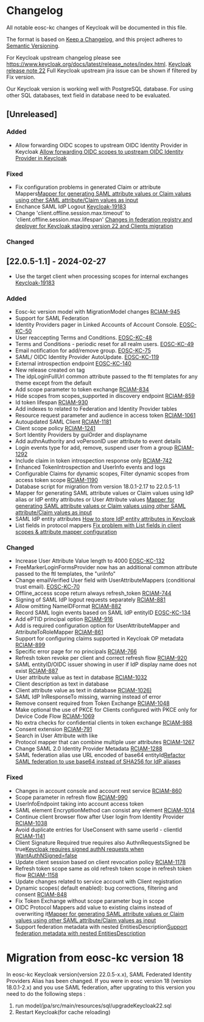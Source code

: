 # Changelog
All notable eosc-kc changes of Keycloak will be documented in this file.

The format is based on [Keep a Changelog](https://keepachangelog.com/en/1.0.0/),
and this project adheres to [Semantic Versioning](https://semver.org/spec/v2.0.0.html).

For Keycloak upstream changelog please see https://www.keycloak.org/docs/latest/release_notes/index.html.
[Keycloak release note 22](https://www.keycloak.org/docs/latest/release_notes/index.html#keycloak-22-0-3)
Full Keycloak upstream jira issue can be shown if filtered by Fix version.

Our Keycloak version is working well with PostgreSQL database. For using other SQL databases, text field in database need to be evaluated.

## [Unreleased]

### Added

- Allow forwarding OIDC scopes to upstream OIDC Identity Provider in Keycloak [Allow forwarding OIDC scopes to upstream OIDC Identity Provider in Keycloak](https://trello.com/c/9I5SeGN6/2470-allow-forwarding-oidc-scopes-to-upstream-oidc-identity-provider-in-keycloak)

### Fixed
- Fix configuration problems in generated Claim or attribute Mappers[Mapper for generating SAML attribute values or Claim values using other SAML attribute/Claim values as input](https://trello.com/c/8K46f2mo/1642-mapper-for-generating-saml-attribute-values-or-claim-values-using-other-saml-attribute-claim-values-as-input)
- Enchance SAML IdP Logout [Keycloak-19183](https://github.com/keycloak/keycloak/issues/19183)
- Change 'client.offline.session.max.timeout' to 'client.offline.session.max.lifespan' [Changes in federation registry and deployer for Keycloak staging version 22 and Clients migration](https://trello.com/c/Dk8ajZ2E/2214-changes-in-federation-registry-and-deployer-for-keycloak-staging-version-22-and-clients-migration)

### Changed

## [22.0.5-1.1] - 2024-02-27
- Use the target client when processing scopes for internal exchanges [Keycloak-19183](https://github.com/keycloak/keycloak/issues/23528)

### Added
- Eosc-kc version model with MigrationModel changes [RCIAM-945](https://jira.argo.grnet.gr/browse/RCIAM-945)
- Support for SAML Federation
- Identity Providers pager in Linked Accounts of Account Console. [EOSC-KC-50](https://github.com/eosc-kc/keycloak/issues/50)
- User reaccepting Terms and Conditions. [EOSC-KC-48](https://github.com/eosc-kc/keycloak/issues/48)
- Terms and Conditions - periodic reset for all realm users. [EOSC-KC-49](https://github.com/eosc-kc/keycloak/issues/49)
- Email notification for add/remove group. [EOSC-KC-75](https://github.com/eosc-kc/keycloak/issues/75)
- SAML/ OIDC Identity Provider AutoUpdate. [EOSC-KC-119](https://github.com/eosc-kc/keycloak/issues/119)
- External introspection endpoint [EOSC-KC-140](https://github.com/eosc-kc/keycloak/issues/140)
- New release created on tag
- The idpLoginFullUrl common attribute passed to the ftl templates for any theme except from the default
- Add scope parameter to token exchange [RCIAM-834](https://jira.argo.grnet.gr/browse/RCIAM-834)
- Hide scopes from scopes_supported in discovery endpoint [RCIAM-859](https://jira.argo.grnet.gr/browse/RCIAM-859)
- Id token lifespan [RCIAM-930](https://jira.argo.grnet.gr/browse/RCIAM-930)
- Add indexes to related to Federation and Identity Provider tables
- Resource request parameter and audience in access token [RCIAM-1061](https://jira.argo.grnet.gr/browse/RCIAM-1061)
- Autoupdated SAML Client [RCIAM-1181](https://jira.argo.grnet.gr/browse/RCIAM-1181)
- Client scope policy [RCIAM-1241](https://jira.argo.grnet.gr/browse/RCIAM-1241)
- Sort Identity Providers by guiOrder and displayname
- Add authnAuthority and voPersonID user attribute to event details
- Login events type for add, remove, suspend user from a group [RCIAM-1292](https://jira.argo.grnet.gr/browse/RCIAM-1292)
- Include claim in token introspection response only [RCIAM-742](https://jira.argo.grnet.gr/browse/RCIAM-742)
- Enhanced TokenIntrospection and UserInfo events and logs
- Configurable Claims for dynamic scopes, Filter dynamic scopes from access token scope [RCIAM-1190](https://jira.argo.grnet.gr/browse/RCIAM-1190)
- Database script for migration from version 18.0.1-2.17 to 22.0.5-1.1
- Mapper for generating SAML attribute values or Claim values using IdP alias or IdP entity attributes or User Attribute values [Mapper for generating SAML attribute values or Claim values using other SAML attribute/Claim values as input](https://trello.com/c/8K46f2mo/1642-mapper-for-generating-saml-attribute-values-or-claim-values-using-other-saml-attribute-claim-values-as-input)
- SAML IdP entity attributes [How to store IdP entity attributes in Keycloak](https://trello.com/c/wzF5s6Oi/2409-how-to-store-idp-entity-attributes-in-keycloak)
- List<String> fields in protocol mappers [Fix problem with List<String> fields in client scopes & attribute mapper configuration](https://trello.com/c/TrJyTo1B/2349-fix-problem-with-liststring-fields-in-client-scopes-attribute-mapper-configuration)

### Changed
- Increase User Attribute Value length to 4000 [EOSC-KC-132](https://github.com/eosc-kc/keycloak/issues/132)
- FreeMarkerLoginFormsProvider now has an additional common attribute passed to the ftl templates, the "uriInfo"
- Change emailVerified User field with UserAttributeMappers (conditional trust email). [EOSC-KC-70](https://github.com/eosc-kc/keycloak/issues/70)
- Offline_access scope return always refresh_token [RCIAM-744](https://jira.argo.grnet.gr/browse/RCIAM-744)
- Signing of SAML IdP logout requests separately [RCIAM-881](https://jira.argo.grnet.gr/browse/RCIAM-881)
- Allow omitting NameIDFormat [RCIAM-882](https://jira.argo.grnet.gr/browse/RCIAM-882)
- Record SAML login events based on SAML IdP entityID [EOSC-KC-134](https://github.com/eosc-kc/keycloak/issues/134)
- Add ePTID principal option [RCIAM-916](https://jira.argo.grnet.gr/browse/RCIAM-916)
- Add is required configuration option for UserAttributeMapper and AttributeToRoleMapper [RCIAM-861](https://jira.argo.grnet.gr/browse/RCIAM-861)
- Support for configuring claims supported in Keycloak OP metadata [RCIAM-899](https://jira.argo.grnet.gr/browse/RCIAM-899)
- Specific error page for no principals [RCIAM-766](https://jira.argo.grnet.gr/browse/RCIAM-766)
- Refresh token revoke per client and correct refresh flow [RCIAM-920](https://jira.argo.grnet.gr/browse/RCIAM-920)
- SAML entityID/OIDC issuer showing in user if IdP display name does not exist [RCIAM-887](https://jira.argo.grnet.gr/browse/RCIAM-887)
- User attribute value as text in database [RCIAM-1032](https://jira.argo.grnet.gr/browse/RCIAM-1032)
- Client description as text in database
- Client attribute value as text in database [RCIAM-1026)](https://jira.argo.grnet.gr/browse/RCIAM-1026)
- SAML IdP InResponseTo missing, warning instead of error
- Remove consent required from Token Exchange [RCIAM-1048](https://jira.argo.grnet.gr/browse/RCIAM-1048)
- Make optional the use of PKCE for Clients configured with PKCE only for Device Code Flow [RCIAM-1069](https://jira.argo.grnet.gr/browse/RCIAM-1069)
- No extra checks for confidential clients in token exchange [RCIAM-988](https://jira.argo.grnet.gr/browse/RCIAM-988)
- Consent extension [RCIAM-791](https://jira.argo.grnet.gr/browse/RCIAM-791)
- Search in User Attribute with like
- Protocol mapper that can combine multiple user attributes [RCIAM-1267](https://jira.argo.grnet.gr/browse/RCIAM-1267)
- Change SAML 2.0 Identity Provider Metadata [RCIAM-1288](https://jira.argo.grnet.gr/browse/RCIAM-1288)
- SAML federation alias use URL encoded of base64 entityId[Refactor SAML federation to use base64 instead of SHA256 for IdP aliases](https://trello.com/c/pDtqcm3L/2324-refactor-saml-federation-to-use-base64-instead-of-sha256-for-idp-aliases)

### Fixed
- Changes in account console and account rest service [RCIAM-860](https://jira.argo.grnet.gr/browse/RCIAM-860)
- Scope parameter in refresh flow [RCIAM-990](https://jira.argo.grnet.gr/browse/RCIAM-990)
- UserInfoEndpoint taking into account access token
- SAML element EncryptionMethod can consist any element [RCIAM-1014](https://jira.argo.grnet.gr/browse/RCIAM-1014)
- Continue client browser flow after User login from Identity Provider [RCIAM-1038](https://jira.argo.grnet.gr/browse/RCIAM-1038)
- Avoid duplicate entries for UseConsent with same userId - clientId [RCIAM-1141](https://jira.argo.grnet.gr/browse/RCIAM-1141)
- Client Signature Required true requires also AuthnRequestsSigned be true[Keycloak requires signed authN requests when WantAuthNSigned=false](https://trello.com/c/XpLOXiz2/2177-keycloak-requires-signed-authn-requests-when-wantauthnsignedfalse)
- Update client session based on client revocation policy [RCIAM-1178](https://jira.argo.grnet.gr/browse/RCIAM-1178)
- Refresh token scope same as old refresh token scope in refresh token flow [RCIAM-1158](https://jira.argo.grnet.gr/browse/RCIAM-1158)
- Update changes related to service account with Client registration 
- Dynamic scopes( default enabled): bug corrections, filtering and consent [RCIAM-848](https://jira.argo.grnet.gr/browse/RCIAM-848)
- Fix Token Exchange without scope parameter bug in scope 
- OIDC Protocol Mappers add value to existing claims instead of overwriting it[Mapper for generating SAML attribute values or Claim values using other SAML attribute/Claim values as input](https://trello.com/c/8K46f2mo/1642-mapper-for-generating-saml-attribute-values-or-claim-values-using-other-saml-attribute-claim-values-as-input)
- Support federation metadata with nested EntitiesDescription[Support federation metadata with nested EntitiesDescription](https://trello.com/c/wRbquYl4/2395-support-federation-metadata-with-nested-entitiesdescription)

# Migration from eosc-kc version 18

In eosc-kc Keycloak version(version 22.0.5-x.x), SAML Federated Identity Providers Alias has been changed.
If you were in eosc version 18 (version 18.0.1-2.x) and you use SAML federation, after upgrating to this version you need to do the following steps :
1. run model/jpa/src/main/resources/sql/upgradeKeycloak22.sql
2. Restart Keycloak(for cache reloading)
